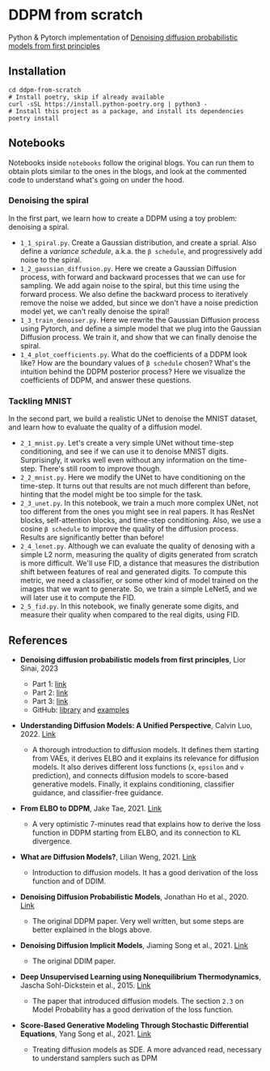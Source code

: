 # DDPM from scratch

Python & Pytorch implementation of [Denoising diffusion probabilistic models from first principles](https://liorsinai.github.io/coding/2022/12/03/denoising-diffusion-1-spiral.html)

## Installation

```shell
cd ddpm-from-scratch
# Install poetry, skip if already available
curl -sSL https://install.python-poetry.org | python3 -  
# Install this project as a package, and install its dependencies
poetry install
```

## Notebooks

Notebooks inside `notebooks` follow the original blogs. You can run them to obtain plots similar to the ones in the blogs, and look at the commented code to understand what's going on under the hood.

### Denoising the spiral

In the first part, we learn how to create a DDPM using a toy problem: denoising a spiral. 

* `1_1_spiral.py`. Create a Gaussian distribution, and create a sprial. Also define a *variance schedule*, a.k.a. the `β schedule`, and progressively add noise to the spiral.
* `1_2_gaussian_diffusion.py`. Here we create a Gaussian Diffusion process, with forward and backward processes that we can use for sampling. We add again noise to the spiral, but this time using the forward process. We also define the backward process to iteratively remove the noise we added, but since we don't have a noise prediction model yet, we can't really denoise the spiral! 
* `1_3_train_denoiser.py`. Here we rewrite the Gaussian Diffusion process using Pytorch, and define a simple model that we plug into the Gaussian Diffusion process. We train it, and show that we can finally denoise the spiral.
* `1_4_plot_coefficients.py`. What do the coefficients of a DDPM look like? How are the boundary values of `β schedule` chosen? What's the intuition behind the DDPM posterior process? Here we visualize the coefficients of DDPM, and answer these questions.

### Tackling MNIST

In the second part, we build a realistic UNet to denoise the MNIST dataset, and learn how to evaluate the quality of a diffusion model.

* `2_1_mnist.py`. Let's create a very simple UNet without time-step conditioning, and see if we can use it to denoise MNIST digits. Surprisingly, it works well even without any information on the time-step. There's still room to improve though.
* `2_2_mnist.py`. Here we modify the UNet to have conditioning on the time-step. It turns out that results are not much different than before, hinting that the model might be too simple for the task.
* `2_3_unet.py`. In this notebook, we train a much more complex UNet, not too different from the ones you might see in real papers. It has ResNet blocks, self-attention blocks, and time-step conditioning. Also, we use a cosine `β schedule` to improve the quality of the diffusion process. Results are significantly better than before!
* `2_4_lenet.py`. Although we can evaluate the quality of denosing with a simple L2 norm, measuring the quality of digits generated from scratch is more difficult. We'll use FID, a distance that measures the distribution shift between features of real and generated digits. To compute this metric, we need a classifier, or some other kind of model trained on the images that we want to generate. So, we train a simple LeNet5, and we will later use it to compute the FID.
* `2_5_fid.py`. In this notebook, we finally generate some digits, and measure their quality when compared to the real digits, using FID. 

## References

* **Denoising diffusion probabilistic models from first principles**, Lior Sinai, 2023
    * Part 1: [link](https://liorsinai.github.io/coding/2022/12/03/denoising-diffusion-1-spiral.html)
    * Part 2: [link](https://liorsinai.github.io/coding/2022/12/29/denoising-diffusion-2-unet.html)
    * Part 3: [link](https://liorsinai.github.io/coding/2023/01/04/denoising-diffusion-3-guidance.html)
    * GitHub: [library](https://github.com/LiorSinai/DenoisingDiffusion.jl) and [examples](https://github.com/LiorSinai/DenoisingDiffusion-examples)

* **Understanding Diffusion Models: A Unified Perspective**, Calvin Luo, 2022. [Link](https://calvinyluo.com/2022/08/26/diffusion-tutorial.html)
    * A thorough introduction to diffusion models. It defines them starting from VAEs, it derives ELBO and it explains its relevance for diffusion models. It also derives different loss functions (`x`, `epsilon` and `v` prediction), and connects diffusion models to score-based generative models. Finally, it explains conditioning, classifier guidance, and classifier-free guidance.

* **From ELBO to DDPM**, Jake Tae, 2021. [Link](https://jaketae.github.io/study/elbo/)
    * A very optimistic 7-minutes read that explains how to derive the loss function in DDPM starting from ELBO, and its connection to KL divergence.

* **What are Diffusion Models?**, Lilian Weng, 2021. [Link](https://lilianweng.github.io/posts/2021-07-11-diffusion-models/)
    * Introduction to diffusion models. It has a good derivation of the loss function and of DDIM.

* **Denoising Diffusion Probabilistic Models**, Jonathan Ho et al., 2020. [Link](https://arxiv.org/pdf/2006.11239.pdf)
    * The original DDPM paper. Very well written, but some steps are better explained in the blogs above.

* **Denoising Diffusion Implicit Models**, Jiaming Song et al., 2021. [Link](https://arxiv.org/pdf/2010.02502.pdf)
    * The original DDIM paper.

* **Deep Unsupervised Learning using Nonequilibrium Thermodynamics**, Jascha Sohl-Dickstein et al., 2015. [Link](https://arxiv.org/pdf/1503.03585.pdf)
    * The paper that introduced diffusion models. The section `2.3` on Model Probability has a good derivation of the loss function.

* **Score-Based Generative Modeling Through Stochastic Differential Equations**, Yang Song et al., 2021. [Link](https://arxiv.org/pdf/2011.13456.pdf)
    * Treating diffusion models as SDE. A more advanced read, necessary to understand samplers such as DPM